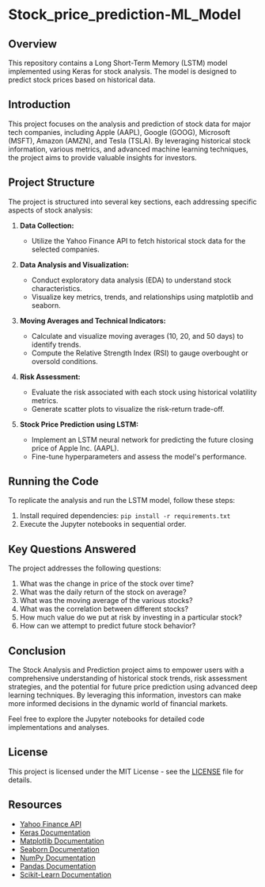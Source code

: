 # Stock_price_prediction-ML_Model
## Overview

This repository contains a Long Short-Term Memory (LSTM) model implemented using Keras for stock analysis. The model is designed to predict stock prices based on historical data.

## Introduction

This project focuses on the analysis and prediction of stock data for major tech companies, including Apple (AAPL), Google (GOOG), Microsoft (MSFT), Amazon (AMZN), and Tesla (TSLA). By leveraging historical stock information, various metrics, and advanced machine learning techniques, the project aims to provide valuable insights for investors.

## Project Structure

The project is structured into several key sections, each addressing specific aspects of stock analysis:

1. **Data Collection:**
   - Utilize the Yahoo Finance API to fetch historical stock data for the selected companies.

2. **Data Analysis and Visualization:**
   - Conduct exploratory data analysis (EDA) to understand stock characteristics.
   - Visualize key metrics, trends, and relationships using matplotlib and seaborn.

3. **Moving Averages and Technical Indicators:**
   - Calculate and visualize moving averages (10, 20, and 50 days) to identify trends.
   - Compute the Relative Strength Index (RSI) to gauge overbought or oversold conditions.

4. **Risk Assessment:**
   - Evaluate the risk associated with each stock using historical volatility metrics.
   - Generate scatter plots to visualize the risk-return trade-off.

5. **Stock Price Prediction using LSTM:**
   - Implement an LSTM neural network for predicting the future closing price of Apple Inc. (AAPL).
   - Fine-tune hyperparameters and assess the model's performance.

## Running the Code

To replicate the analysis and run the LSTM model, follow these steps:

1. Install required dependencies: `pip install -r requirements.txt`
2. Execute the Jupyter notebooks in sequential order.

## Key Questions Answered

The project addresses the following questions:

1. What was the change in price of the stock over time?
2. What was the daily return of the stock on average?
3. What was the moving average of the various stocks?
4. What was the correlation between different stocks?
5. How much value do we put at risk by investing in a particular stock?
6. How can we attempt to predict future stock behavior?

## Conclusion

The Stock Analysis and Prediction project aims to empower users with a comprehensive understanding of historical stock trends, risk assessment strategies, and the potential for future price prediction using advanced deep learning techniques. By leveraging this information, investors can make more informed decisions in the dynamic world of financial markets.

Feel free to explore the Jupyter notebooks for detailed code implementations and analyses.

## License

This project is licensed under the MIT License - see the [LICENSE](LICENSE) file for details.

## Resources

- [Yahoo Finance API](https://pypi.org/project/yfinance/)
- [Keras Documentation](https://keras.io/)
- [Matplotlib Documentation](https://matplotlib.org/)
- [Seaborn Documentation](https://seaborn.pydata.org/)
- [NumPy Documentation](https://numpy.org/)
- [Pandas Documentation](https://pandas.pydata.org/)
- [Scikit-Learn Documentation](https://scikit-learn.org/stable/)
